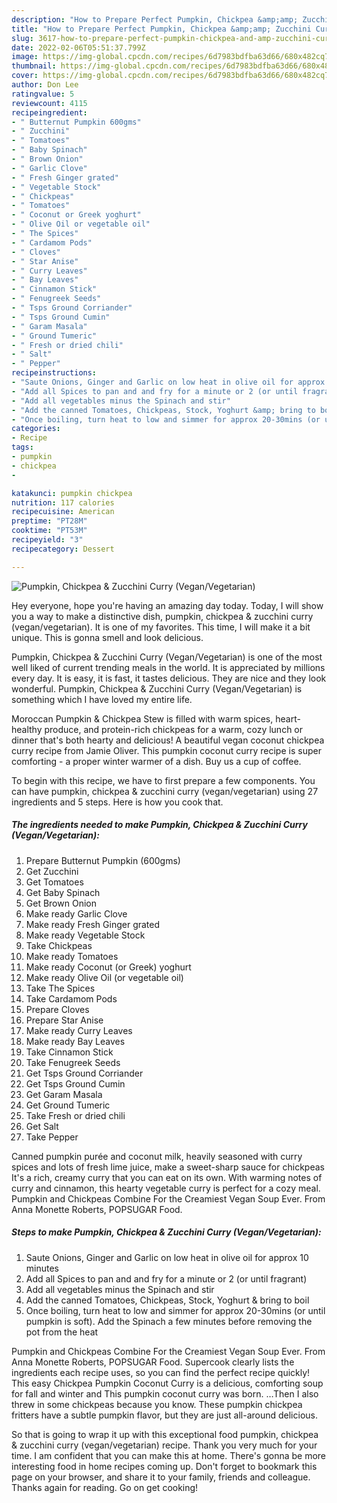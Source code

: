 ```yaml
---
description: "How to Prepare Perfect Pumpkin, Chickpea &amp;amp; Zucchini Curry (Vegan/Vegetarian)"
title: "How to Prepare Perfect Pumpkin, Chickpea &amp;amp; Zucchini Curry (Vegan/Vegetarian)"
slug: 3617-how-to-prepare-perfect-pumpkin-chickpea-and-amp-zucchini-curry-vegan-vegetarian
date: 2022-02-06T05:51:37.799Z
image: https://img-global.cpcdn.com/recipes/6d7983bdfba63d66/680x482cq70/pumpkin-chickpea-zucchini-curry-veganvegetarian-recipe-main-photo.jpg
thumbnail: https://img-global.cpcdn.com/recipes/6d7983bdfba63d66/680x482cq70/pumpkin-chickpea-zucchini-curry-veganvegetarian-recipe-main-photo.jpg
cover: https://img-global.cpcdn.com/recipes/6d7983bdfba63d66/680x482cq70/pumpkin-chickpea-zucchini-curry-veganvegetarian-recipe-main-photo.jpg
author: Don Lee
ratingvalue: 5
reviewcount: 4115
recipeingredient:
- " Butternut Pumpkin 600gms"
- " Zucchini"
- " Tomatoes"
- " Baby Spinach"
- " Brown Onion"
- " Garlic Clove"
- " Fresh Ginger grated"
- " Vegetable Stock"
- " Chickpeas"
- " Tomatoes"
- " Coconut or Greek yoghurt"
- " Olive Oil or vegetable oil"
- " The Spices"
- " Cardamom Pods"
- " Cloves"
- " Star Anise"
- " Curry Leaves"
- " Bay Leaves"
- " Cinnamon Stick"
- " Fenugreek Seeds"
- " Tsps Ground Corriander"
- " Tsps Ground Cumin"
- " Garam Masala"
- " Ground Tumeric"
- " Fresh or dried chili"
- " Salt"
- " Pepper"
recipeinstructions:
- "Saute Onions, Ginger and Garlic on low heat in olive oil for approx 10 minutes"
- "Add all Spices to pan and and fry for a minute or 2 (or until fragrant)"
- "Add all vegetables minus the Spinach and stir"
- "Add the canned Tomatoes, Chickpeas, Stock, Yoghurt &amp; bring to boil"
- "Once boiling, turn heat to low and simmer for approx 20-30mins (or until pumpkin is soft). Add the Spinach a few minutes before removing the pot from the heat"
categories:
- Recipe
tags:
- pumpkin
- chickpea
- 

katakunci: pumpkin chickpea  
nutrition: 117 calories
recipecuisine: American
preptime: "PT28M"
cooktime: "PT53M"
recipeyield: "3"
recipecategory: Dessert

---
```



![Pumpkin, Chickpea &amp; Zucchini Curry (Vegan/Vegetarian)](https://img-global.cpcdn.com/recipes/6d7983bdfba63d66/680x482cq70/pumpkin-chickpea-zucchini-curry-veganvegetarian-recipe-main-photo.jpg)

Hey everyone, hope you're having an amazing day today. Today, I will show you a way to make a distinctive dish, pumpkin, chickpea &amp; zucchini curry (vegan/vegetarian). It is one of my favorites. This time, I will make it a bit unique. This is gonna smell and look delicious.

Pumpkin, Chickpea &amp; Zucchini Curry (Vegan/Vegetarian) is one of the most well liked of current trending meals in the world. It is appreciated by millions every day. It is easy, it is fast, it tastes delicious. They are nice and they look wonderful. Pumpkin, Chickpea &amp; Zucchini Curry (Vegan/Vegetarian) is something which I have loved my entire life.

Moroccan Pumpkin &amp; Chickpea Stew is filled with warm spices, heart-healthy produce, and protein-rich chickpeas for a warm, cozy lunch or dinner that&#39;s both hearty and delicious! A beautiful vegan coconut chickpea curry recipe from Jamie Oliver. This pumpkin coconut curry recipe is super comforting - a proper winter warmer of a dish. Buy us a cup of coffee.


To begin with this recipe, we have to first prepare a few components. You can have pumpkin, chickpea &amp; zucchini curry (vegan/vegetarian) using 27 ingredients and 5 steps. Here is how you cook that.

<!--inarticleads1-->

##### The ingredients needed to make Pumpkin, Chickpea &amp; Zucchini Curry (Vegan/Vegetarian):

1. Prepare  Butternut Pumpkin (600gms)
1. Get  Zucchini
1. Get  Tomatoes
1. Get  Baby Spinach
1. Get  Brown Onion
1. Make ready  Garlic Clove
1. Make ready  Fresh Ginger grated
1. Make ready  Vegetable Stock
1. Take  Chickpeas
1. Make ready  Tomatoes
1. Make ready  Coconut (or Greek) yoghurt
1. Make ready  Olive Oil (or vegetable oil)
1. Take  The Spices
1. Take  Cardamom Pods
1. Prepare  Cloves
1. Prepare  Star Anise
1. Make ready  Curry Leaves
1. Make ready  Bay Leaves
1. Take  Cinnamon Stick
1. Take  Fenugreek Seeds
1. Get  Tsps Ground Corriander
1. Get  Tsps Ground Cumin
1. Get  Garam Masala
1. Get  Ground Tumeric
1. Take  Fresh or dried chili
1. Get  Salt
1. Take  Pepper


Canned pumpkin purée and coconut milk, heavily seasoned with curry spices and lots of fresh lime juice, make a sweet-sharp sauce for chickpeas It&#39;s a rich, creamy curry that you can eat on its own. With warming notes of curry and cinnamon, this hearty vegetable curry is perfect for a cozy meal. Pumpkin and Chickpeas Combine For the Creamiest Vegan Soup Ever. From Anna Monette Roberts, POPSUGAR Food. 

<!--inarticleads2-->

##### Steps to make Pumpkin, Chickpea &amp; Zucchini Curry (Vegan/Vegetarian):

1. Saute Onions, Ginger and Garlic on low heat in olive oil for approx 10 minutes
1. Add all Spices to pan and and fry for a minute or 2 (or until fragrant)
1. Add all vegetables minus the Spinach and stir
1. Add the canned Tomatoes, Chickpeas, Stock, Yoghurt &amp; bring to boil
1. Once boiling, turn heat to low and simmer for approx 20-30mins (or until pumpkin is soft). Add the Spinach a few minutes before removing the pot from the heat


Pumpkin and Chickpeas Combine For the Creamiest Vegan Soup Ever. From Anna Monette Roberts, POPSUGAR Food. Supercook clearly lists the ingredients each recipe uses, so you can find the perfect recipe quickly! This easy Chickpea Pumpkin Coconut Curry is a delicious, comforting soup for fall and winter and This pumpkin coconut curry was born. …Then I also threw in some chickpeas because you know. These pumpkin chickpea fritters have a subtle pumpkin flavor, but they are just all-around delicious. 

So that is going to wrap it up with this exceptional food pumpkin, chickpea &amp; zucchini curry (vegan/vegetarian) recipe. Thank you very much for your time. I am confident that you can make this at home. There's gonna be more interesting food in home recipes coming up. Don't forget to bookmark this page on your browser, and share it to your family, friends and colleague. Thanks again for reading. Go on get cooking!
